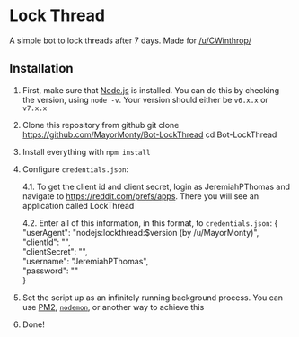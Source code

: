 Lock Thread
===========

A simple bot to lock threads after 7 days. Made for [/u/CWinthrop/](https://reddit.com/u/CWinthrop/)

## Installation
1. First, make sure that [Node.js](https://nodejs.org) is installed. You can do this by checking the version, using `node -v`. Your version should either be `v6.x.x` or `v7.x.x`
2. Clone this repository from github
       git clone https://github.com/MayorMonty/Bot-LockThread
       cd Bot-LockThread
3. Install everything with `npm install`
4. Configure `credentials.json`:

	4.1. To get the client id and client secret, login as JeremiahPThomas and navigate to https://reddit.com/prefs/apps. There you will see an application called LockThread

	4.2. Enter all of this information, in this format, to `credentials.json`:
	   {                              
			"userAgent": "nodejs:lockthread:$version (by /u/MayorMonty)",
			"clientId": "<client ID>",                            
			"clientSecret": "<client Secret>",                
			"username": "JeremiahPThomas",            
			"password": "<password>"                         
       }                                                                     


5. Set the script up as an infinitely running background process. You can use [PM2](https://pm2.keymetrics.io), [`nodemon`](https://www.npmjs.com/package/nodemon), or another way to achieve this
6. Done!
